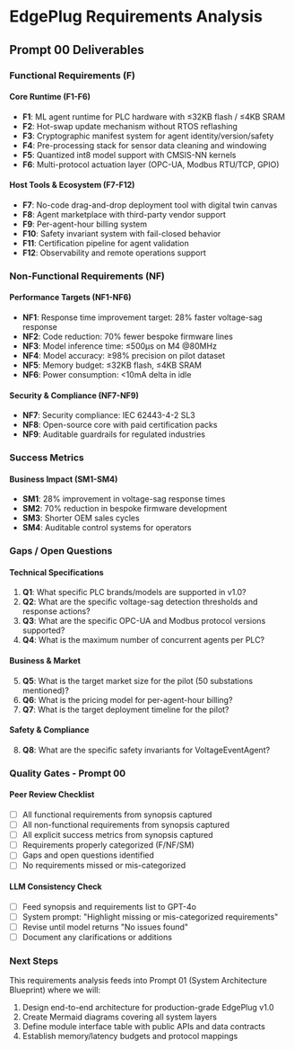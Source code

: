 # EdgePlug Requirements Analysis

## Prompt 00 Deliverables

### Functional Requirements (F)

#### Core Runtime (F1-F6)
- **F1**: ML agent runtime for PLC hardware with ≤32KB flash / ≤4KB SRAM
- **F2**: Hot-swap update mechanism without RTOS reflashing  
- **F3**: Cryptographic manifest system for agent identity/version/safety
- **F4**: Pre-processing stack for sensor data cleaning and windowing
- **F5**: Quantized int8 model support with CMSIS-NN kernels
- **F6**: Multi-protocol actuation layer (OPC-UA, Modbus RTU/TCP, GPIO)

#### Host Tools & Ecosystem (F7-F12)
- **F7**: No-code drag-and-drop deployment tool with digital twin canvas
- **F8**: Agent marketplace with third-party vendor support
- **F9**: Per-agent-hour billing system
- **F10**: Safety invariant system with fail-closed behavior
- **F11**: Certification pipeline for agent validation
- **F12**: Observability and remote operations support

### Non-Functional Requirements (NF)

#### Performance Targets (NF1-NF6)
- **NF1**: Response time improvement target: 28% faster voltage-sag response
- **NF2**: Code reduction: 70% fewer bespoke firmware lines
- **NF3**: Model inference time: ≤500µs on M4 @80MHz
- **NF4**: Model accuracy: ≥98% precision on pilot dataset
- **NF5**: Memory budget: ≤32KB flash, ≤4KB SRAM
- **NF6**: Power consumption: <10mA delta in idle

#### Security & Compliance (NF7-NF9)
- **NF7**: Security compliance: IEC 62443-4-2 SL3
- **NF8**: Open-source core with paid certification packs
- **NF9**: Auditable guardrails for regulated industries

### Success Metrics

#### Business Impact (SM1-SM4)
- **SM1**: 28% improvement in voltage-sag response times
- **SM2**: 70% reduction in bespoke firmware development
- **SM3**: Shorter OEM sales cycles
- **SM4**: Auditable control systems for operators

### Gaps / Open Questions

#### Technical Specifications
1. **Q1**: What specific PLC brands/models are supported in v1.0?
2. **Q2**: What are the specific voltage-sag detection thresholds and response actions?
3. **Q3**: What are the specific OPC-UA and Modbus protocol versions supported?
4. **Q4**: What is the maximum number of concurrent agents per PLC?

#### Business & Market
5. **Q5**: What is the target market size for the pilot (50 substations mentioned)?
6. **Q6**: What is the pricing model for per-agent-hour billing?
7. **Q7**: What is the target deployment timeline for the pilot?

#### Safety & Compliance
8. **Q8**: What are the specific safety invariants for VoltageEventAgent?

### Quality Gates - Prompt 00

#### Peer Review Checklist
- [ ] All functional requirements from synopsis captured
- [ ] All non-functional requirements from synopsis captured  
- [ ] All explicit success metrics from synopsis captured
- [ ] Requirements properly categorized (F/NF/SM)
- [ ] Gaps and open questions identified
- [ ] No requirements missed or mis-categorized

#### LLM Consistency Check
- [ ] Feed synopsis and requirements list to GPT-4o
- [ ] System prompt: "Highlight missing or mis-categorized requirements"
- [ ] Revise until model returns "No issues found"
- [ ] Document any clarifications or additions

### Next Steps

This requirements analysis feeds into Prompt 01 (System Architecture Blueprint) where we will:
1. Design end-to-end architecture for production-grade EdgePlug v1.0
2. Create Mermaid diagrams covering all system layers
3. Define module interface table with public APIs and data contracts
4. Establish memory/latency budgets and protocol mappings 